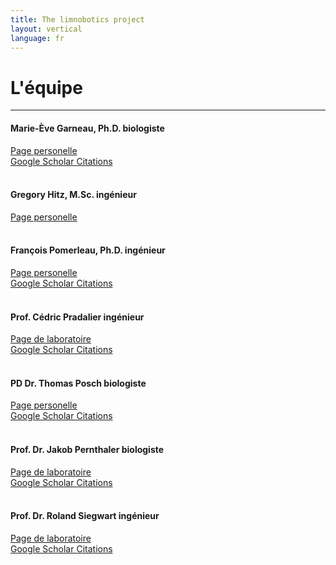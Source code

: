 ```yaml
---
title: The limnobotics project
layout: vertical 
language: fr 
---
```


# L\'équipe 
-----

#### Marie-Ève Garneau, Ph.D. <span class="people-role">biologiste</span>
[Page personelle](http://www.cen.ulaval.ca/warwickvincent/people/MEGarneau.html)  
[Google Scholar Citations](https://scholar.google.com/citations?user=J5kGUDMAAAAJ&hl=fr)  
<br>

#### Gregory Hitz, M.Sc. <span class="people-role">ingénieur</span>
[Page personelle](http://www.asl.ethz.ch/people/hitzg)  
<br>

#### François Pomerleau, Ph.D. <span class="people-role">ingénieur</span>
[Page personelle](http://asrl.utias.utoronto.ca/~pomerlef/)  
[Google Scholar Citations](https://scholar.google.com/citations?user=FJ9IqNoAAAAJ&hl=fr)  
<br>

#### Prof. Cédric Pradalier <span class="people-role">ingénieur</span>
[Page de laboratoire](http://dream.georgiatech-metz.fr/?q=node/7)  
[Google Scholar Citations](https://scholar.google.com/citations?user=4_1DZoYAAAAJ&hl=fr)  
<br>

#### PD Dr. Thomas Posch <span class="people-role">biologiste</span>
[Page personelle](http://botserv2.uzh.ch/home/members_moreDetails_cms.php?kunden_ID=00513)  
[Google Scholar Citations](https://scholar.google.com/citations?user=PtroPp8AAAAJ&hl=fr)  
<br>

#### Prof. Dr. Jakob Pernthaler <span class="people-role">biologiste</span>
[Page de laboratoire](http://www.botinst.uzh.ch/research/limnology/pernthaler.html)  
[Google Scholar Citations](https://scholar.google.com/citations?user=0cjlSaYAAAAJ&hl=fr)  
<br>

#### Prof. Dr. Roland Siegwart <span class="people-role">ingénieur</span>
[Page de laboratoire](http://www.asl.ethz.ch/people/rolandsi)  
[Google Scholar Citations](https://scholar.google.com/citations?user=MDIyLnwAAAAJ&hl=fr)  
<br>
